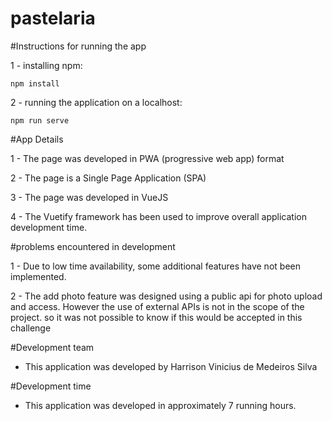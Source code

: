 # pastelaria

#Instructions for running the app

1 - installing npm:

    npm install

2 - running the application on a localhost:

    npm run serve

#App Details

1 - The page was developed in PWA (progressive web app) format

2 - The page is a Single Page Application (SPA)

3 - The page was developed in VueJS

4 - The Vuetify framework has been used to improve overall application development time.

#problems encountered in development

1 - Due to low time availability, some additional features have not been implemented.

2 - The add photo feature was designed using a public api for photo upload and access. However the use of external APIs is not in the scope of the project. so it was      not possible to know if this would be accepted in this challenge

#Development team

 - This application was developed by Harrison Vinicius de Medeiros Silva

#Development time

 - This application was developed in approximately 7 running hours.